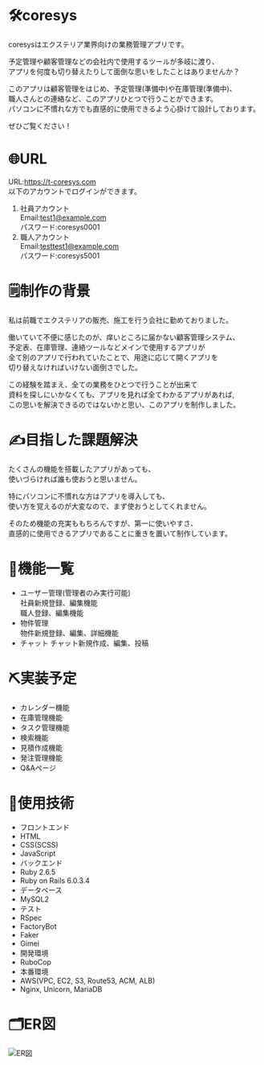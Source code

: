# 🛠coresys
coresysはエクステリア業界向けの業務管理アプリです。  
  
予定管理や顧客管理などの会社内で使用するツールが多岐に渡り、  
アプリを何度も切り替えたりして面倒な思いをしたことはありませんか？  
  
このアプリは顧客管理をはじめ、予定管理(準備中)や在庫管理(準備中)、  
職人さんとの連絡など、このアプリひとつで行うことができます。  
パソコンに不慣れな方でも直感的に使用できるよう心掛けて設計しております。  
  
ぜひご覧ください！

# 🌐URL
URL:https://t-coresys.com  
以下のアカウントでログインができます。
1. 社員アカウント  
 Email:test1@example.com  
 パスワード:coresys0001
2. 職人アカウント  
 Email:testtest1@example.com  
 パスワード:coresys5001

# 🗒制作の背景
私は前職でエクステリアの販売、施工を行う会社に勤めておりました。  
  
働いていて不便に感じたのが、痒いところに届かない顧客管理システム、  
予定表、在庫管理、連絡ツールなどメインで使用するアプリが  
全て別のアプリで行われていたことで、用途に応じて開くアプリを  
切り替えなければいけない面倒さでした。  
  
この経験を踏まえ、全ての業務をひとつで行うことが出来て  
資料を探しにいかなくても、アプリを見れば全てわかるアプリがあれば,  
この思いを解決できるのではないかと思い、このアプリを制作しました。

# ✍️目指した課題解決
たくさんの機能を搭載したアプリがあっても、  
使いづらければ誰も使おうと思いません。  
  
特にパソコンに不慣れな方はアプリを導入しても、  
使い方を覚えるのが大変なので、まず使おうとしてくれません。
  
そのため機能の充実ももちろんですが、第一に使いやすさ、  
直感的に使用できるアプリであることに重きを置いて制作しています。

# 🔩機能一覧
- ユーザー管理(管理者のみ実行可能)  
社員新規登録、編集機能  
職人登録、編集機能  
- 物件管理  
物件新規登録、編集、詳細機能
- チャット
チャット新規作成、編集、投稿

# ⛏実装予定
- カレンダー機能
- 在庫管理機能
- タスク管理機能
- 検索機能
- 見積作成機能
- 発注管理機能
- Q&Aページ

# 📖使用技術
- フロントエンド
 - HTML
 - CSS(SCSS)
 - JavaScript
- バックエンド
 - Ruby 2.6.5
 - Ruby on Rails 6.0.3.4
- データベース
 - MySQL2
- テスト
 - RSpec
 - FactoryBot
 - Faker
 - Gimei
- 開発環境
 - RuboCop
- 本番環境
 - AWS(VPC, EC2, S3, Route53, ACM, ALB)
 - Nginx, Unicorn, MariaDB

# 🗂ER図
![ER図](../assets/images/ER.png)